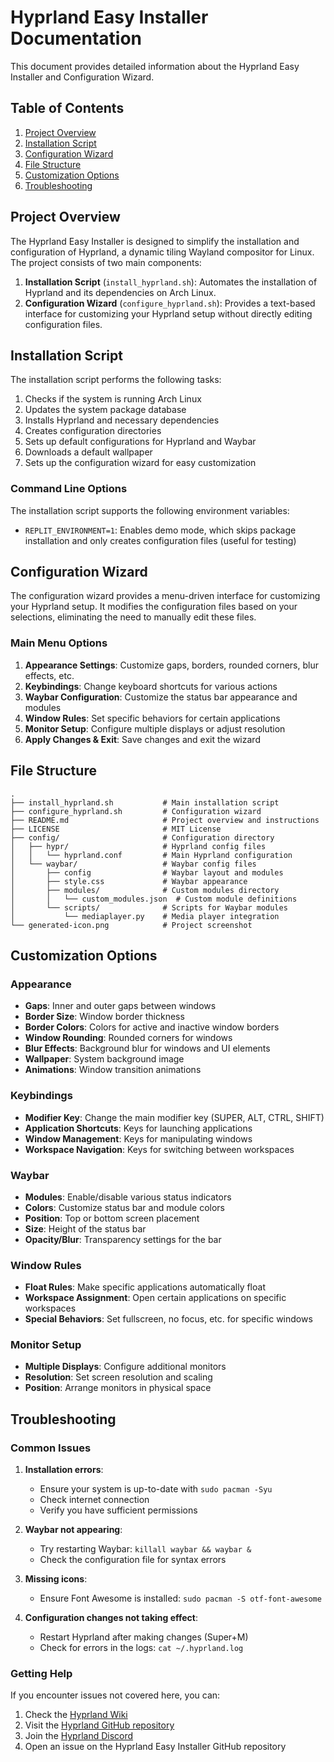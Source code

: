 # Hyprland Easy Installer Documentation

This document provides detailed information about the Hyprland Easy Installer and Configuration Wizard.

## Table of Contents

1. [Project Overview](#project-overview)
2. [Installation Script](#installation-script)
3. [Configuration Wizard](#configuration-wizard)
4. [File Structure](#file-structure)
5. [Customization Options](#customization-options)
6. [Troubleshooting](#troubleshooting)

## Project Overview

The Hyprland Easy Installer is designed to simplify the installation and configuration of Hyprland, a dynamic tiling Wayland compositor for Linux. The project consists of two main components:

1. **Installation Script** (`install_hyprland.sh`): Automates the installation of Hyprland and its dependencies on Arch Linux.
2. **Configuration Wizard** (`configure_hyprland.sh`): Provides a text-based interface for customizing your Hyprland setup without directly editing configuration files.

## Installation Script

The installation script performs the following tasks:

1. Checks if the system is running Arch Linux
2. Updates the system package database
3. Installs Hyprland and necessary dependencies
4. Creates configuration directories
5. Sets up default configurations for Hyprland and Waybar
6. Downloads a default wallpaper
7. Sets up the configuration wizard for easy customization

### Command Line Options

The installation script supports the following environment variables:

- `REPLIT_ENVIRONMENT=1`: Enables demo mode, which skips package installation and only creates configuration files (useful for testing)

## Configuration Wizard

The configuration wizard provides a menu-driven interface for customizing your Hyprland setup. It modifies the configuration files based on your selections, eliminating the need to manually edit these files.

### Main Menu Options

1. **Appearance Settings**: Customize gaps, borders, rounded corners, blur effects, etc.
2. **Keybindings**: Change keyboard shortcuts for various actions
3. **Waybar Configuration**: Customize the status bar appearance and modules
4. **Window Rules**: Set specific behaviors for certain applications
5. **Monitor Setup**: Configure multiple displays or adjust resolution
6. **Apply Changes & Exit**: Save changes and exit the wizard

## File Structure

```
.
├── install_hyprland.sh           # Main installation script
├── configure_hyprland.sh         # Configuration wizard
├── README.md                     # Project overview and instructions
├── LICENSE                       # MIT License
├── config/                       # Configuration directory
│   ├── hypr/                     # Hyprland config files
│   │   └── hyprland.conf         # Main Hyprland configuration
│   └── waybar/                   # Waybar config files
│       ├── config                # Waybar layout and modules
│       ├── style.css             # Waybar appearance
│       ├── modules/              # Custom modules directory
│       │   └── custom_modules.json  # Custom module definitions
│       └── scripts/              # Scripts for Waybar modules
│           └── mediaplayer.py    # Media player integration
└── generated-icon.png            # Project screenshot
```

## Customization Options

### Appearance

- **Gaps**: Inner and outer gaps between windows
- **Border Size**: Window border thickness
- **Border Colors**: Colors for active and inactive window borders
- **Window Rounding**: Rounded corners for windows
- **Blur Effects**: Background blur for windows and UI elements
- **Wallpaper**: System background image
- **Animations**: Window transition animations

### Keybindings

- **Modifier Key**: Change the main modifier key (SUPER, ALT, CTRL, SHIFT)
- **Application Shortcuts**: Keys for launching applications
- **Window Management**: Keys for manipulating windows
- **Workspace Navigation**: Keys for switching between workspaces

### Waybar

- **Modules**: Enable/disable various status indicators
- **Colors**: Customize status bar and module colors
- **Position**: Top or bottom screen placement
- **Size**: Height of the status bar
- **Opacity/Blur**: Transparency settings for the bar

### Window Rules

- **Float Rules**: Make specific applications automatically float
- **Workspace Assignment**: Open certain applications on specific workspaces
- **Special Behaviors**: Set fullscreen, no focus, etc. for specific windows

### Monitor Setup

- **Multiple Displays**: Configure additional monitors
- **Resolution**: Set screen resolution and scaling
- **Position**: Arrange monitors in physical space

## Troubleshooting

### Common Issues

1. **Installation errors**: 
   - Ensure your system is up-to-date with `sudo pacman -Syu`
   - Check internet connection
   - Verify you have sufficient permissions

2. **Waybar not appearing**:
   - Try restarting Waybar: `killall waybar && waybar &`
   - Check the configuration file for syntax errors

3. **Missing icons**:
   - Ensure Font Awesome is installed: `sudo pacman -S otf-font-awesome`

4. **Configuration changes not taking effect**:
   - Restart Hyprland after making changes (Super+M)
   - Check for errors in the logs: `cat ~/.hyprland.log`

### Getting Help

If you encounter issues not covered here, you can:

1. Check the [Hyprland Wiki](https://wiki.hyprland.org/)
2. Visit the [Hyprland GitHub repository](https://github.com/hyprwm/Hyprland)
3. Join the [Hyprland Discord](https://discord.com/invite/hyprland)
4. Open an issue on the Hyprland Easy Installer GitHub repository